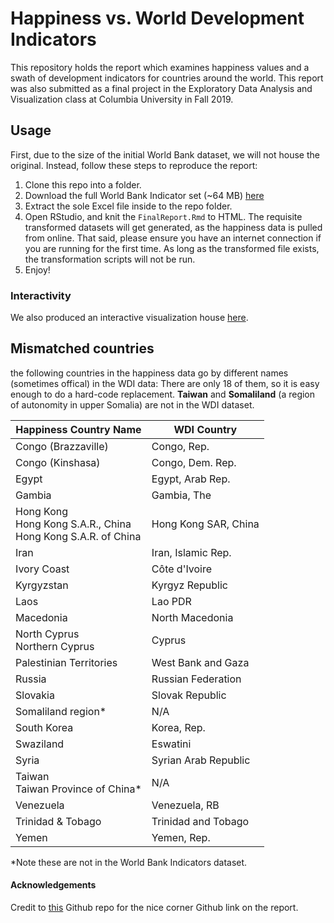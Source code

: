 # Happiness vs. World Development Indicators
This repository holds the report which examines happiness values and a swath of development indicators for countries around the world. This report was also submitted as a final project in the Exploratory Data Analysis and Visualization class at Columbia University in Fall 2019.

## Usage
First, due to the size of the initial World Bank dataset, we will not house the original. Instead, follow these steps to reproduce the report:

1. Clone this repo into a folder.
2. Download the full World Bank Indicator set (~64 MB) [here](http://databank.worldbank.org/data/download/WDI_excel.zip)
3. Extract the sole Excel file inside to the repo folder.
4. Open RStudio, and knit the `FinalReport.Rmd` to HTML. The requisite transformed datasets will get generated, as the happiness data is pulled from online. That said, please ensure you have an internet connection if you are running for the first time. As long as the transformed file exists, the transformation scripts will not be run.
5. Enjoy!

### Interactivity
We also produced an interactive visualization house [here](https://bl.ocks.org/prajbabu/raw/64632ce0480ca5bdfdc03ebe55189d20/12a274ef2c6317be19034e950be307cfcd3b3d35/).

## Mismatched countries
the following countries in the happiness data go by different names (sometimes offical) in the WDI data: There are only 18 of them, so it is easy enough to do a hard-code replacement. **Taiwan** and **Somaliland** (a region of autonomity in upper Somalia) are not in the WDI dataset.

| Happiness Country Name   | WDI Country          |
|--------------------------|----------------------|
| Congo (Brazzaville)      | Congo, Rep.          |
| Congo (Kinshasa)         | Congo, Dem. Rep.     |
| Egypt                    | Egypt, Arab Rep.     |
| Gambia                   | Gambia, The          |
| Hong Kong<br>Hong Kong S.A.R., China<br>Hong Kong S.A.R. of China | Hong Kong SAR, China |
| Iran                     | Iran, Islamic Rep.   |
| Ivory Coast              | Côte d'Ivoire        |
| Kyrgyzstan               | Kyrgyz Republic      |
| Laos                     | Lao PDR              |
| Macedonia                | North Macedonia      |
| North Cyprus<br>Northern Cyprus          | Cyprus               |
| Palestinian Territories  | West Bank and Gaza   |
| Russia                   | Russian Federation   |
| Slovakia                 | Slovak Republic      |
| Somaliland region*       | N/A                  |
| South Korea              | Korea, Rep.          |
| Swaziland                | Eswatini             |
| Syria                    | Syrian Arab Republic |
| Taiwan<br>Taiwan Province of China* | N/A                  |
| Venezuela                | Venezuela, RB        |
| Trinidad & Tobago        | Trinidad and Tobago  |
| Yemen                    | Yemen, Rep.          |

\*Note these are not in the World Bank Indicators dataset.

#### Acknowledgements
Credit to [this](https://github.com/tholman/github-corners) Github repo for the nice corner Github link on the report.
